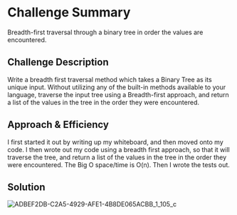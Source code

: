# Challenge Summary
<!-- Short summary or background information -->
Breadth-first traversal through a binary tree in order the values are encountered.

## Challenge Description
<!-- Description of the challenge -->
Write a breadth first traversal method which takes a Binary Tree as its unique input. Without utilizing any of the built-in methods available to your language, traverse the input tree using a Breadth-first approach, and return a list of the values in the tree in the order they were encountered.

## Approach & Efficiency
<!-- What approach did you take? Why? What is the Big O space/time for this approach? -->
I first started it out by writing up my whiteboard, and then moved onto my code. I then wrote out my code using a breadth first approach, so that it will traverse the tree, and return a list of the values in the tree in the order they were encountered. The Big O space/time is O(n). Then I wrote the tests out.

## Solution
<!-- Embedded whiteboard image -->
![ADBEF2DB-C2A5-4929-AFE1-4B8DE065ACBB_1_105_c](https://user-images.githubusercontent.com/65562053/114621994-426b7a00-9c62-11eb-9bfd-15b1ba4d484a.jpeg)

